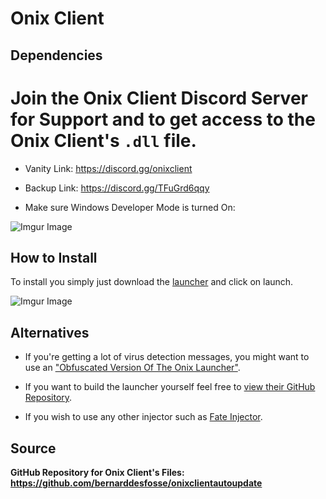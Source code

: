 # Onix Client

## Dependencies 

# Join the Onix Client Discord Server for Support and to get access to the Onix Client's `.dll` file.
* Vanity Link: https://discord.gg/onixclient
* Backup Link: https://discord.gg/TFuGrd6qqy

* Make sure Windows Developer Mode is turned On:

![Imgur Image](https://i.imgur.com/j2vGA9Z.png)


## How to Install
To install you simply just download the [launcher](https://raw.githubusercontent.com/bernarddesfosse/onixclientautoupdate/main/OnixLauncher.exe)
and click on launch.

![Imgur Image](https://i.imgur.com/SUNeBK2.png)

## Alternatives

* If you're getting a lot of virus detection messages, you might want to use an ["Obfuscated Version Of The Onix Launcher"](https://raw.githubusercontent.com/bernarddesfosse/onixclientautoupdate/main/OnixLauncher_E.exe).

* If you want to build the launcher yourself feel free to [view their GitHub Repository](https://github.com/notcarlton/OnixLauncher).

* If you wish to use any other injector such as [Fate Injector](https://github.com/fligger/FateInjector/releases/latest/download/FateInjector.exe).

## Source
**GitHub Repository for Onix Client's Files: https://github.com/bernarddesfosse/onixclientautoupdate**
